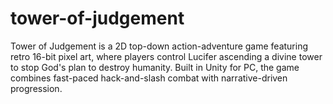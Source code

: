 # tower-of-judgement
Tower of Judgement is a 2D top-down action-adventure game featuring retro 16-bit pixel art, where players control Lucifer ascending a divine tower to stop God's plan to destroy humanity. Built in Unity for PC, the game combines fast-paced hack-and-slash combat with narrative-driven progression.
